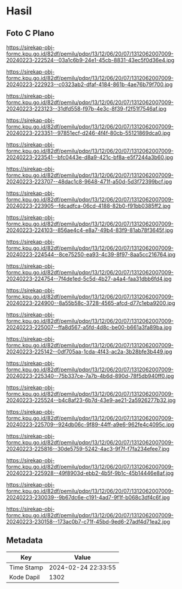 # Hasil

## Foto C Plano

https://sirekap-obj-formc.kpu.go.id/82df/pemilu/pdpr/13/12/06/20/07/1312062007009-20240223-222524--03a1c6b9-24e1-45cb-8831-43ec5f0d36e4.jpg

https://sirekap-obj-formc.kpu.go.id/82df/pemilu/pdpr/13/12/06/20/07/1312062007009-20240223-222923--c0323ab2-dfaf-4184-861b-4ae76b79f700.jpg

https://sirekap-obj-formc.kpu.go.id/82df/pemilu/pdpr/13/12/06/20/07/1312062007009-20240223-223123--31dfd558-f97b-4e3c-8f39-f2f51f7546af.jpg

https://sirekap-obj-formc.kpu.go.id/82df/pemilu/pdpr/13/12/06/20/07/1312062007009-20240223-223351--97851ecf-d246-4f4f-80cb-55121869dca0.jpg

https://sirekap-obj-formc.kpu.go.id/82df/pemilu/pdpr/13/12/06/20/07/1312062007009-20240223-223541--bfc0443e-d8a9-421c-bf8a-e5f7244a3b60.jpg

https://sirekap-obj-formc.kpu.go.id/82df/pemilu/pdpr/13/12/06/20/07/1312062007009-20240223-223707--48dac1c8-9648-471f-a50d-5d3f72399bcf.jpg

https://sirekap-obj-formc.kpu.go.id/82df/pemilu/pdpr/13/12/06/20/07/1312062007009-20240223-223905--fdcadfca-06cd-4188-82b0-f91bb0385ff2.jpg

https://sirekap-obj-formc.kpu.go.id/82df/pemilu/pdpr/13/12/06/20/07/1312062007009-20240223-224103--856ae4c4-e8a7-49b4-83f9-81ab78f3645f.jpg

https://sirekap-obj-formc.kpu.go.id/82df/pemilu/pdpr/13/12/06/20/07/1312062007009-20240223-224544--8ce75250-ea93-4c39-8f97-8aa5cc216764.jpg

https://sirekap-obj-formc.kpu.go.id/82df/pemilu/pdpr/13/12/06/20/07/1312062007009-20240223-224754--7f4de1ed-5c5d-4b27-a4a4-faa31dbb6fd4.jpg

https://sirekap-obj-formc.kpu.go.id/82df/pemilu/pdpr/13/12/06/20/07/1312062007009-20240223-224900--8a55b58c-3728-4565-afcd-d77c1eba9200.jpg

https://sirekap-obj-formc.kpu.go.id/82df/pemilu/pdpr/13/12/06/20/07/1312062007009-20240223-225007--ffa8d567-a5fd-4d8c-be00-b661a3fa89ba.jpg

https://sirekap-obj-formc.kpu.go.id/82df/pemilu/pdpr/13/12/06/20/07/1312062007009-20240223-225142--0df705aa-1cda-4f43-ac2a-3b28bfe3b449.jpg

https://sirekap-obj-formc.kpu.go.id/82df/pemilu/pdpr/13/12/06/20/07/1312062007009-20240223-225340--75b337ce-7a7b-4b6d-890d-78f5db940ff0.jpg

https://sirekap-obj-formc.kpu.go.id/82df/pemilu/pdpr/13/12/06/20/07/1312062007009-20240223-225524--b4c8af23-6b7d-43e9-ae21-2a5926277b32.jpg

https://sirekap-obj-formc.kpu.go.id/82df/pemilu/pdpr/13/12/06/20/07/1312062007009-20240223-225709--924db06c-9f89-44ff-a9e6-962fe4c4095c.jpg

https://sirekap-obj-formc.kpu.go.id/82df/pemilu/pdpr/13/12/06/20/07/1312062007009-20240223-225816--30de5759-5242-4ac3-9f7f-f7fa234efee7.jpg

https://sirekap-obj-formc.kpu.go.id/82df/pemilu/pdpr/13/12/06/20/07/1312062007009-20240223-225928--49f8903d-ebb2-4b5f-9b1c-45b14446e8af.jpg

https://sirekap-obj-formc.kpu.go.id/82df/pemilu/pdpr/13/12/06/20/07/1312062007009-20240223-230039--9b67dc6e-c191-4ad7-9f1f-b068c3df4c6f.jpg

https://sirekap-obj-formc.kpu.go.id/82df/pemilu/pdpr/13/12/06/20/07/1312062007009-20240223-230158--173ac0b7-c71f-45bd-9ed6-27adf4d71ea2.jpg


## Metadata

| Key        | Value               |
| ---------- | ------------------- |
| Time Stamp | 2024-02-24 22:33:55 |
| Kode Dapil | 1302                |



